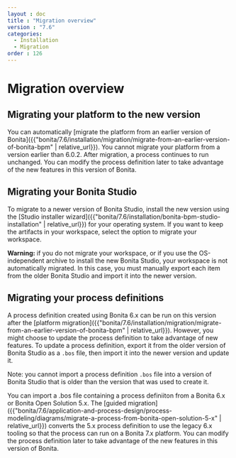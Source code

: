 ```yaml
---
layout : doc
title : "Migration overview"
version : "7.6"
categories:
  - Installation
  - Migration
order : 126
---
```

# Migration overview

## Migrating your platform to the new version

You can automatically [migrate the platform from an earlier version of Bonita]({{"bonita/7.6/installation/migration/migrate-from-an-earlier-version-of-bonita-bpm" | relative_url}}). You cannot migrate your platform from a version earlier than 6.0.2\. 
After migration, a process continues to run unchanged. You can modify the process definition later to take advantage of the new features in this version of Bonita.

## Migrating your Bonita Studio

To migrate to a newer version of Bonita Studio, install the new version using the [Studio installer wizard]({{"bonita/7.6/installation/bonita-bpm-studio-installation" | relative_url}}) for your operating system.
If you want to keep the artifacts in your workspace, select the option to migrate your workspace. 

**Warning:** if you do not migrate your workspace, or if you use the OS-independent archive to install the new Bonita Studio, 
your workspace is not automatically migrated. In this case, you must manually export each item from the older Bonita Studio and import it into the newer version. 

## Migrating your process definitions

A process definition created using Bonita 6.x can be run on this version after the [platform migration]({{"bonita/7.6/installation/migration/migrate-from-an-earlier-version-of-bonita-bpm" | relative_url}}). 
However, you might choose to update the process definition to take advantage of new features. 
To update a process definition, export it from the older version of Bonita Studio as a `.bos` file, then import it into the 
newer version and update it.

Note: you cannot import a process definition `.bos` file into a version of Bonita Studio that is older than the version 
that was used to create it.

You can import a .bos file containing a process definiiton from a Bonita 6.x or Bonita Open Solution 5.x. 
The [guided migration]({{"bonita/7.6/application-and-process-design/process-modeling/diagrams/migrate-a-process-from-bonita-open-solution-5-x" | relative_url}}) converts the 5.x process definition to use the legacy 6.x tooling so that the process can run on a Bonita 7.x platform. 
You can modify the process definition later to take advantage of the new features in this version of Bonita.
